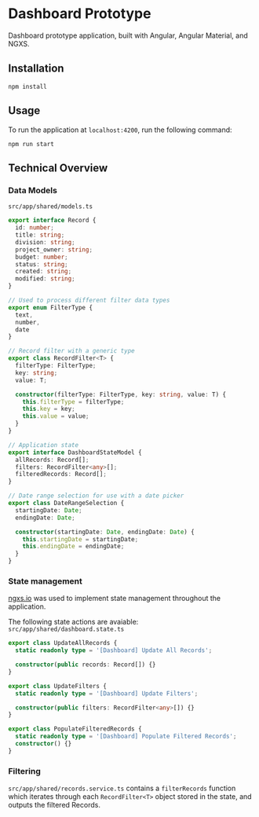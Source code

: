 # Dashboard Prototype

Dashboard prototype application, built with Angular, Angular Material, and NGXS.

## Installation

```
npm install
```

## Usage

To run the application at `localhost:4200`, run the following command:
```
npm run start
```

## Technical Overview

### Data Models

`src/app/shared/models.ts`

```typescript
export interface Record {
  id: number;
  title: string;
  division: string;
  project_owner: string;
  budget: number;
  status: string;
  created: string;
  modified: string;
}

// Used to process different filter data types
export enum FilterType {
  text,
  number,
  date
}

// Record filter with a generic type
export class RecordFilter<T> {
  filterType: FilterType;
  key: string;
  value: T;

  constructor(filterType: FilterType, key: string, value: T) {
    this.filterType = filterType;
    this.key = key;
    this.value = value;
  }
}

// Application state
export interface DashboardStateModel {
  allRecords: Record[];
  filters: RecordFilter<any>[];
  filteredRecords: Record[];
}

// Date range selection for use with a date picker
export class DateRangeSelection {
  startingDate: Date;
  endingDate: Date;

  constructor(startingDate: Date, endingDate: Date) {
    this.startingDate = startingDate;
    this.endingDate = endingDate;
  }
}
```

### State management

[ngxs.io](NGXS) was used to implement state management throughout the application.

The following state actions are avaiable:
`src/app/shared/dashboard.state.ts`

```typescript
export class UpdateAllRecords {
  static readonly type = '[Dashboard] Update All Records';

  constructor(public records: Record[]) {}
}

export class UpdateFilters {
  static readonly type = '[Dashboard] Update Filters';

  constructor(public filters: RecordFilter<any>[]) {}
}

export class PopulateFilteredRecords {
  static readonly type = '[Dashboard] Populate Filtered Records';
  constructor() {}
}
```

### Filtering

`src/app/shared/records.service.ts` contains a `filterRecords` function which iterates through each
`RecordFilter<T>` object stored in the state, and outputs the filtered Records.
